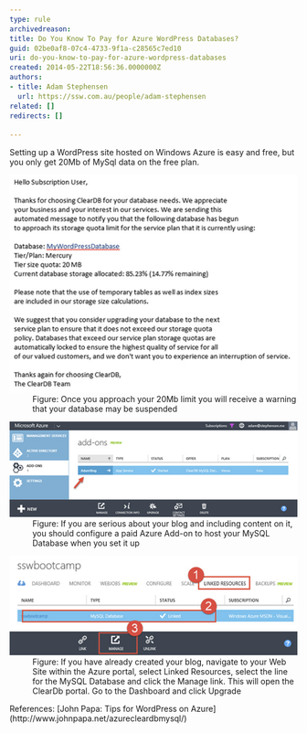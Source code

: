 ```yaml
---
type: rule
archivedreason: 
title: Do You Know To Pay for Azure WordPress Databases?
guid: 02be0af8-07c4-4733-9f1a-c28565c7ed10
uri: do-you-know-to-pay-for-azure-wordpress-databases
created: 2014-05-22T18:56:36.0000000Z
authors:
- title: Adam Stephensen
  url: https://ssw.com.au/people/adam-stephensen
related: []
redirects: []

---
```


Setting up a WordPress site hosted on Windows Azure is easy and free, but you only get 20Mb of MySql data on the free plan.

<!--endintro-->
<dl class="image"><dt>
      <img src="wp-db-azure1.jpg" alt="">
   </dt><dd>Figure: Once you approach your 20Mb limit you will receive a warning that your database may be suspended</dd></dl><dl class="image"><dt>
      <img src="wp-db-azure2.jpg" alt="">
   </dt><dd>Figure: If you are serious about your blog and including content on it, you should configure a paid Azure Add-on to host your MySQL Database  when you set it up</dd></dl><dl class="image"><dt>
      <img src="wp-db-azure3.jpg" alt="">
   </dt><dd>Figure: If you have already created your blog, navigate to your Web Site within the Azure portal, select Linked Resources, select the line for the MySQL Database and click the Manage link. This will open the ClearDb portal. Go to the Dashboard and click Upgrade</dd></dl> References:  [John Papa: Tips for WordPress on Azure](http://www.johnpapa.net/azurecleardbmysql/)
